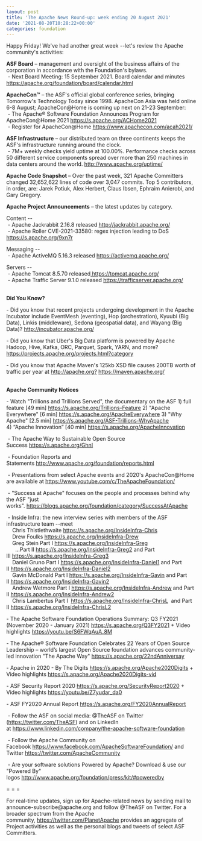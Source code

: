 ```yaml
---
layout: post
title: 'The Apache News Round-up: week ending 20 August 2021'
date: '2021-08-20T10:28:22+00:00'
categories: foundation
---
```

<p></p><p></p><p></p><p>Happy Friday! We've had another great week --let's review the Apache community's activities:</p><p></p><p></p><p></p><p><span style="font-weight: 700;">ASF Board</span>&nbsp;– management and oversight of the business affairs of the corporation in accordance with the Foundation's bylaws.<br>&nbsp;- Next Board Meeting: 15 September 2021. Board calendar and minutes <a href="https://apache.org/foundation/board/calendar.html" target="_blank">https://apache.org/foundation/board/calendar.html</a></p><p></p><p><span style="font-weight: 700;">ApacheCon™</span>&nbsp;– the ASF's official global conference series, bringing Tomorrow's Technology Today since 1998. ApacheCon Asia was held online 6-8 August; ApacheCon@Home is coming up next on 21-23 September:<br>&nbsp;- The Apache® Software Foundation Announces Program for ApacheCon@Home 2021 <a href="https://s.apache.org/ACHome2021" rel="noreferrer" target="_blank" data-saferedirecturl="https://www.google.com/url?q=https://s.apache.org/ACHome2021&amp;source=gmail&amp;ust=1629464796524000&amp;usg=AFQjCNGokj3C2GJ8g64IBFk7UxFH9KlaAw">https://s.apache.org/ACHome202<wbr>1</a><br>&nbsp;- Register for ApacheCon@Home&nbsp;<a href="https://www.apachecon.com/acah2021/" target="_blank">https://www.apachecon.com/acah2021/</a><br></p><p><span style="font-weight: 700;">ASF Infrastructure</span>&nbsp;– our distributed team on three continents keeps the ASF's infrastructure running around the clock.<br>&nbsp;- 7M+ weekly checks yield uptime at 100.00%. Performance checks across 50 different service components spread over more than 250 machines in data centers around the world.&nbsp;<a href="http://www.apache.org/uptime/" target="_blank">http://www.apache.org/uptime/</a><br></p><p><span style="font-weight: 700;">Apache Code Snapshot&nbsp;</span>– Over the past week, 321 Apache Committers changed 32,652,622 lines of code over 3,047 commits. Top 5 contributors, in order, are: Jarek Potiuk, Alex Herbert, Claus Ibsen, Ephraim Anierobi, and Gary Gregory. &nbsp;<span> </span>&nbsp;<span style="font-weight: 700;"> &nbsp; &nbsp; </span></p><p><span style="font-weight: 700;">Apache Project Announcements</span>&nbsp;– the latest updates by category.</p>Content --<br>&nbsp;- Apache <span class="il">Jackrabbit</span> 2.16.8 released <a href="http://jackrabbit.apache.org/" rel="noreferrer" target="_blank" data-saferedirecturl="https://www.google.com/url?q=http://jackrabbit.apache.org/&amp;source=gmail&amp;ust=1629464827022000&amp;usg=AFQjCNG4G_ieQSzD2AEiy6POPOyXaYuagQ">http://<span class="il">jackrabbit</span>.apache.org/</a><br>&nbsp;- Apache Roller <span class="il">CVE-2021-33580</span>: regex injection leading to DoS <a href="https://s.apache.org/9xn7r" target="_blank">https://s.apache.org/9xn7r</a><a href="https://s.apache.org/9xn7r" target="_blank"></a><p></p><p>Messaging --<br>
&nbsp;- Apache <span class="il">ActiveMQ</span> 5.16.3 released <a href="https://activemq.apache.org/" rel="noreferrer" target="_blank" data-saferedirecturl="https://www.google.com/url?q=https://activemq.apache.org/&amp;source=gmail&amp;ust=1629541326815000&amp;usg=AFQjCNFnnIaUWD0mOkMpmdgjOrFUqE-T2Q">https://<span class="il">activemq</span>.apache.org/</a></p><p></p><p>Servers --<br>&nbsp;- Apache <span class="il">Tomcat</span> 8.5.70 released<a href="https://tomcat.apache.org/" rel="noreferrer" target="_blank" data-saferedirecturl="https://www.google.com/url?q=https://tomcat.apache.org/&amp;source=gmail&amp;ust=1629464815862000&amp;usg=AFQjCNG9NodLVw2yV4D7woaera7QqCMhmA"> https://<span class="il">tomcat</span>.apache.org/</a><br>&nbsp;- Apache <span class="il">Traffic</span> <span class="il">Server</span> 9.1.0 released <a href="https://trafficserver.apache.org/" rel="noreferrer" target="_blank" data-saferedirecturl="https://www.google.com/url?q=https://trafficserver.apache.org/&amp;source=gmail&amp;ust=1629464918831000&amp;usg=AFQjCNHH1Z7e-7COGtmauy_MHJxpR5O-Kg">https://trafficserver.apache.o<wbr>rg/</a></p><p><span style="font-weight: 700;"><br>Did You Know?</span><br></p><p></p><p>- Did you know that recent projects undergoing development in the Apache Incubator include EventMesh (eventing), Hop (orchestration), Kyuubi (Big Data), Linkis (middleware), Sedona (geospatial data), and Wayang (Big Data)? <a href="http://incubator.apache.org/" target="_blank">http://incubator.apache.org/</a></p><p>- Did you know that Uber's Big Data platform is powered by Apache Hadoop, Hive, Kafka, ORC, Parquet, Spark, YARN, and more? <a href="https://projects.apache.org/projects.html?category" target="_blank">https://projects.apache.org/projects.html?category</a></p><p>- Did you know that Apache Maven's 125kb XSD file causes 200TB worth of traffic per year at <a href="http://apache.org?" target="_blank">http://apache.org?</a>&nbsp;<a href="https://maven.apache.org/" target="_blank">https://maven.apache.org/</a><br><br></p><p><span style="font-weight: 700;">Apache Community Notices</span><br></p><p>- Watch "Trillions and Trillions Served", the documentary on the ASF 1) full feature [49 min] <a href="https://s.apache.org/Trillions-Feature" target="_blank">https://s.apache.org/Trillions-Feature</a> 2) "Apache Everywhere" [6 min] <a href="https://s.apache.org/ApacheEverywhere" target="_blank">https://s.apache.org/ApacheEverywhere</a><span style="background-color: rgb(255, 255, 255);"></span>&nbsp;3) "Why Apache" [2.5 min] <a href="https://s.apache.org/ASF-Trillions-WhyApache" target="_blank">https://s.apache.org/ASF-Trillions-WhyApache</a> 4)&nbsp;“Apache Innovation” [40 min] <a href="https://s.apache.org/ApacheInnovation" target="_blank">https://s.apache.org/ApacheInnovation</a> <br></p><p>&nbsp;- The Apache Way to Sustainable Open Source Success&nbsp;<a href="https://s.apache.org/GhnI" target="_blank">https://s.apache.org/GhnI</a><br></p><p>&nbsp;- Foundation Reports and Statements&nbsp;<a href="http://www.apache.org/foundation/reports.html" target="_blank">http://www.apache.org/foundation/reports.html</a><br></p><p>&nbsp;- Presentations from select Apache events and 2020's ApacheCon@Home are available at&nbsp;<a href="https://www.youtube.com/c/TheApacheFoundation/" target="_blank" style="background-color: rgb(255, 255, 255);">https://www.youtube.com/c/TheApacheFoundation/</a>&nbsp;</p><p>&nbsp;- "Success at Apache" focuses on the people and processes behind why the ASF "just works".&nbsp;<a href="https://blogs.apache.org/foundation/category/SuccessAtApache" target="_blank">https://blogs.apache.org/foundation/category/SuccessAtApache</a><br></p><div><p>&nbsp;- Inside Infra: the new interview series with members of the ASF infrastructure team --meet&nbsp;<br>&nbsp; &nbsp; Chris Thistlethwaite&nbsp;<a href="https://s.apache.org/InsideInfra-Chris" target="_blank">https://s.apache.org/InsideInfra-Chris</a><br>&nbsp; &nbsp; Drew Foulks&nbsp;<a href="https://s.apache.org/InsideInfra-Drew" rel="noreferrer" target="_blank" data-saferedirecturl="https://www.google.com/url?q=https://s.apache.org/InsideInfra-Drew&amp;source=gmail&amp;ust=1588339104628000&amp;usg=AFQjCNF9dVEn48pV7o9HBG14sP9uprU8Xw">https://s.apache.org/InsideInf<wbr>ra-Drew</a><br>&nbsp; &nbsp; Greg Stein Part I&nbsp;<a href="https://s.apache.org/InsideInfra-Greg" target="_blank">https://s.apache.org/InsideInfra-Greg</a><br>&nbsp; &nbsp; &nbsp; ...Part II&nbsp;<a href="https://s.apache.org/InsideInfra-Greg2" target="_blank">https://s.apache.org/InsideInfra-Greg2</a>&nbsp;and Part III&nbsp;<a href="https://s.apache.org/InsideInfra-Greg3" target="_blank">https://s.apache.org/InsideInfra-Greg3</a><br>&nbsp; &nbsp; Daniel Gruno Part I&nbsp;<a href="https://s.apache.org/InsideInfra-Daniel1" target="_blank">https://s.apache.org/InsideInfra-Daniel1</a>&nbsp;and Part II&nbsp;<a href="https://s.apache.org/InsideInfra-Daniel2" target="_blank">https://s.apache.org/InsideInfra-Daniel2</a><br>&nbsp;&nbsp;&nbsp; Gavin McDonald Part I&nbsp;<a href="https://s.apache.org/InsideInfra-Gavin" target="_blank">https://s.apache.org/InsideInfra-Gavin</a>&nbsp;and Part II&nbsp;<a href="https://s.apache.org/InsideInfra-Gavin2" target="_blank">https://s.apache.org/InsideInfra-Gavin2</a><br>&nbsp;&nbsp;&nbsp; Andrew Wetmore Part I&nbsp;<a href="https://s.apache.org/InsideInfra-Andrew" target="_blank">https://s.apache.org/InsideInfra-Andrew</a>&nbsp;and Part II&nbsp;<a href="https://s.apache.org/InsideInfra-Andrew2" target="_blank">https://s.apache.org/InsideInfra-Andrew2</a><br>&nbsp; &nbsp; Chris Lambertus Part I&nbsp;&nbsp;<a href="https://s.apache.org/InsideInfra-ChrisL" target="_blank">https://s.apache.org/InsideInfra-ChrisL</a>&nbsp; and Part II&nbsp;<a href="https://s.apache.org/InsideInfra-ChrisL2" target="_blank">https://s.apache.org/InsideInfra-ChrisL2</a></p></div><div><p>- The&nbsp;<span class="il">Apache</span>&nbsp;Software Foundation Operations Summary: Q3 FY2021 (November 2020 - January 2021)&nbsp;<a href="https://s.apache.org/Q3FY2021" target="_blank">https://s.apache.org/Q3FY2021</a>&nbsp;+ Video highlights&nbsp;<a href="https://youtu.be/S6FWqAuA_8M" target="_blank">https://youtu.be/S6FWqAuA_8M</a></p><p>- The&nbsp;<span class="il">Apache</span>® Software Foundation Celebrates 22 Years of Open Source Leadership – world’<span class="il">s</span>&nbsp;largest Open Source foundation advances community-led innovation "The<span class="il">&nbsp;Apache</span>&nbsp;Way"&nbsp;<a href="https://s.apache.org/22ndAnniversay" target="_blank">https://s.apache.org/22ndAnniversay</a></p><p>- Apache in 2020 - By The Digits&nbsp;<font color="#337ab7"><a href="https://s.apache.org/Apache2020Digits" target="_blank">https://s.apache.org/Apache2020Digits</a>&nbsp;</font>+ Video highlights&nbsp;<a href="https://s.apache.org/Apache2020Digits-vid" target="_blank" style="background-color: rgb(255, 255, 255);">https://s.apache.org/Apache2020Digits-vid</a><br></p><p>- ASF Security Report 2020&nbsp;<a href="https://s.apache.org/SecurityReport2020" target="_blank">https://s.apache.org/SecurityReport2020</a>&nbsp;+ Video highlights&nbsp;<a href="https://youtu.be/Z7yudar_da0" rel="noreferrer" target="_blank" data-saferedirecturl="https://www.google.com/url?q=https://youtu.be/Z7yudar_da0&amp;source=gmail&amp;ust=1614320952600000&amp;usg=AFQjCNGAfKh6FsJX7CJ5hQqcOInb2wpTdg">https://youtu.be/Z7yudar_da0</a></p><p>- ASF FY2020 Annual Report&nbsp;<a href="https://s.apache.org/FY2020AnnualReport" target="_blank">https://s.apache.org/FY2020AnnualReport</a><br></p><p>&nbsp;- Follow the ASF on social media: @TheASF on Twitter (<a href="https://twitter.com/TheASF" style="background-color: rgb(255, 255, 255);">https://twitter.com/TheASF</a>) and on LinkedIn at&nbsp;<a href="https://www.linkedin.com/company/the-apache-software-foundation" style="background-color: rgb(255, 255, 255);">https://www.linkedin.com/company/the-apache-software-foundation</a><br></p><p>&nbsp;- Follow the Apache Community on Facebook&nbsp;<a href="https://www.facebook.com/ApacheSoftwareFoundation/" target="_blank">https://www.facebook.com/ApacheSoftwareFoundation/</a>&nbsp;and Twitter&nbsp;<a href="https://twitter.com/ApacheCommunity">https://twitter.com/ApacheCommunity</a></p></div><div>&nbsp;- Are your software solutions Powered by Apache? Download &amp; use our "Powered By" logos&nbsp;<a href="http://www.apache.org/foundation/press/kit/#poweredby" target="_blank">http://www.apache.org/foundation/press/kit/#poweredby</a><br></div><p><span class="LrzXr"></span><span class="LrzXr"></span></p><div><p>= = =</p><p>For real-time updates, sign up for Apache-related news by sending mail to announce-subscribe@apache.org and follow @TheASF on Twitter. For a broader spectrum from the Apache community,&nbsp;<a href="https://twitter.com/PlanetApache">https://twitter.com/PlanetApache</a>&nbsp;provides an aggregate of Project activities as well as the personal blogs and tweets of select ASF Committers.</p></div><p></p><p></p><p></p>
